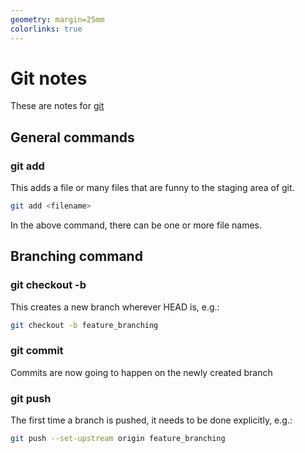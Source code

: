 ```yaml
---
geometry: margin=25mm
colorlinks: true
---
```


# Git notes

These are notes for [git](https://git-scm.com/)

## General commands

### git add

This adds a file or many files that are funny to the staging area of git.

```sh
git add <filename>
```

In the above command, there can be one or more file names.

## Branching command

### git checkout -b

This creates a new branch wherever HEAD is, e.g.:

```sh
git checkout -b feature_branching
```

### git commit

Commits are now going to happen on the newly created branch

### git push

The first time a branch is pushed, it needs to be done explicitly, e.g.:

```sh
git push --set-upstream origin feature_branching
```
